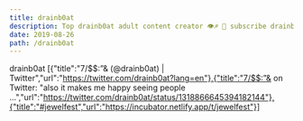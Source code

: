 ```yaml
---
title: drainb0at
description: Top drainb0at adult content creator 👁♐️ 👑 subscribe drainb0at to my porn site below IG drainb0at
date: 2019-08-26
path: /drainb0at
---
```


drainb0at
[{"title":"7/$$:”& (@drainb0at) | Twitter","url":"https://twitter.com/drainb0at?lang=en"},{"title":"7/$$:”& on Twitter: \"also it makes me happy seeing people ...","url":"https://twitter.com/drainb0at/status/1318866645394182144"},{"title":"#jewelfest","url":"https://incubator.netlify.app/t/jewelfest"}]

